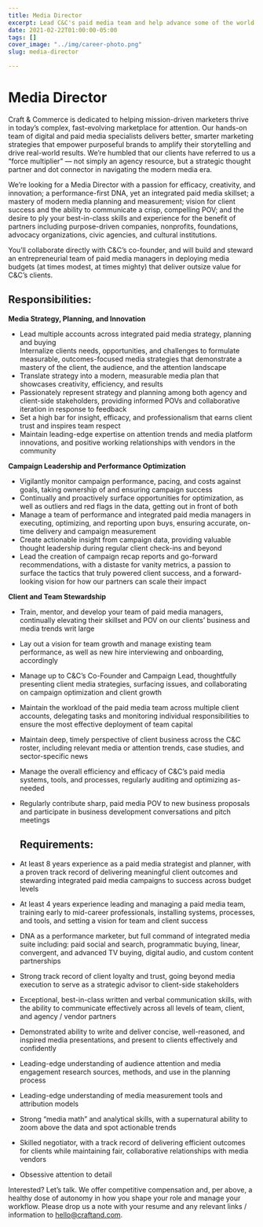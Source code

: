 ```yaml
---
title: Media Director
excerpt: Lead C&C's paid media team and help advance some of the world’s leading causes.
date: 2021-02-22T01:00:00-05:00
tags: []
cover_image: "../img/career-photo.png"
slug: media-director

---
```

# Media Director

Craft & Commerce is dedicated to helping mission-driven marketers thrive in today’s complex, fast-evolving marketplace for attention. Our hands-on team of digital and paid media specialists delivers better, smarter marketing strategies that empower purposeful brands to amplify their storytelling and drive real-world results. We’re humbled that our clients have referred to us a “force multiplier” — not simply an agency resource, but a strategic thought partner and dot connector in navigating the modern media era.

We’re looking for a Media Director with a passion for efficacy, creativity, and innovation; a performance-first DNA, yet an integrated paid media skillset; a mastery of modern media planning and measurement; vision for client success and the ability to communicate a crisp, compelling POV; and the desire to ply your best-in-class skills and experience for the benefit of partners including purpose-driven companies, nonprofits, foundations, advocacy organizations, civic agencies, and cultural institutions.

You’ll collaborate directly with C&C’s co-founder, and will build and steward an entrepreneurial team of paid media managers in deploying media budgets (at times modest, at times mighty) that deliver outsize value for C&C’s clients.

## Responsibilities:

**Media Strategy, Planning, and Innovation**

* Lead multiple accounts across integrated paid media strategy, planning and buying  
  Internalize clients needs, opportunities, and challenges to formulate measurable, outcomes-focused media strategies that demonstrate a mastery of the client, the audience, and the attention landscape
* Translate strategy into a modern, measurable media plan that showcases creativity, efficiency, and results
* Passionately represent strategy and planning among both agency and client-side stakeholders, providing informed POVs and collaborative iteration in response to feedback
* Set a high bar for insight, efficacy, and professionalism that earns client trust and inspires team respect
* Maintain leading-edge expertise on attention trends and media platform innovations, and positive working relationships with vendors in the community

**Campaign Leadership and Performance Optimization**

* Vigilantly monitor campaign performance, pacing, and costs against goals, taking ownership of and ensuring campaign success
* Continually and proactively surface opportunities for optimization, as well as outliers and red flags in the data, getting out in front of both
* Manage a team of performance and integrated paid media managers in executing, optimizing, and reporting upon buys, ensuring accurate, on-time delivery and campaign measurement
* Create actionable insight from campaign data, providing valuable thought leadership during regular client check-ins and beyond
* Lead the creation of campaign recap reports and go-forward recommendations, with a distaste for vanity metrics, a passion to surface the tactics that truly powered client success, and a forward-looking vision for how our partners can scale their impact

**Client and Team Stewardship**

* Train, mentor, and develop your team of paid media managers, continually elevating their skillset and POV on our clients’ business and media trends writ large
* Lay out a vision for team growth and manage existing team performance, as well as new hire interviewing and onboarding, accordingly
* Manage up to C&C’s Co-Founder and Campaign Lead, thoughtfully presenting client media strategies, surfacing issues, and collaborating on campaign optimization and client growth
* Maintain the workload of the paid media team across multiple client accounts, delegating tasks and monitoring individual responsibilities to ensure the most effective deployment of team capital
* Maintain deep, timely perspective of client business across the C&C roster, including relevant media or attention trends, case studies, and sector-specific news
* Manage the overall efficiency and efficacy of C&C’s paid media systems, tools, and processes, regularly auditing and optimizing as-needed
* Regularly contribute sharp, paid media POV to new business proposals and participate in business development conversations and pitch meetings

  ## Requirements:
* At least 8 years experience as a paid media strategist and planner, with a proven track record of delivering meaningful client outcomes and stewarding integrated paid media campaigns to success across budget levels
* At least 4 years experience leading and managing a paid media team, training early to mid-career professionals, installing systems, processes, and tools, and setting a vision for team and client success
* DNA as a performance marketer, but full command of integrated media suite including: paid social and search, programmatic buying, linear, convergent, and advanced TV buying, digital audio, and custom content partnerships
* Strong track record of client loyalty and trust, going beyond media execution to serve as a strategic advisor to client-side stakeholders
* Exceptional, best-in-class written and verbal communication skills, with the ability to communicate effectively across all levels of team, client, and agency / vendor partners
* Demonstrated ability to write and deliver concise, well-reasoned, and inspired media presentations, and present to clients effectively and confidently
* Leading-edge understanding of audience attention and media engagement research sources, methods, and use in the planning process
* Leading-edge understanding of media measurement tools and attribution models
* Strong “media math” and analytical skills, with a supernatural ability to zoom above the data and spot actionable trends
* Skilled negotiator, with a track record of delivering efficient outcomes for clients while maintaining fair, collaborative relationships with media vendors
* Obsessive attention to detail

Interested? Let’s talk. We offer competitive compensation and, per above, a healthy dose of autonomy in how you shape your role and manage your workflow. Please drop us a note with your resume and any relevant links / information to hello@craftand.com.